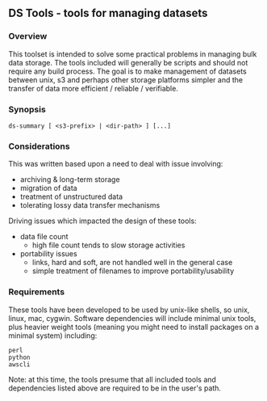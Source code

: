## DS Tools - tools for managing datasets

### Overview

This toolset is intended to solve some practical problems in managing
bulk data storage.  The tools included will generally be scripts and
should not require any build process.  The goal is to make management
of datasets between unix, s3 and perhaps other storage platforms
simpler and the transfer of data more efficient / reliable /
verifiable.

### Synopsis

    ds-summary [ <s3-prefix> | <dir-path> ] [...]

### Considerations

This was written based upon a need to deal with issue involving:
 * archiving & long-term storage
 * migration of data
 * treatment of unstructured data
 * tolerating lossy data transfer mechanisms

Driving issues which impacted the design of these tools:
 * data file count
   * high file count tends to slow storage activities
 * portability issues
   * links, hard and soft, are not handled well in the general case
   * simple treatment of filenames to improve portability/usability

### Requirements

These tools have been developed to be used by unix-like shells, so unix,
linux, mac, cygwin.  Software dependencies will include minimal unix
tools, plus heavier weight tools (meaning you might need to install
packages on a minimal system) including:

    perl
    python
    awscli

Note: at this time, the tools presume that all included tools and
dependencies listed above are required to be in the user's path.
